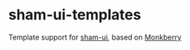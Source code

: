 # sham-ui-templates

Template support for [sham-ui](https://github.com/sham-ui/sham-ui), based on [Monkberry](https://github.com/antonmedv/monkberry)